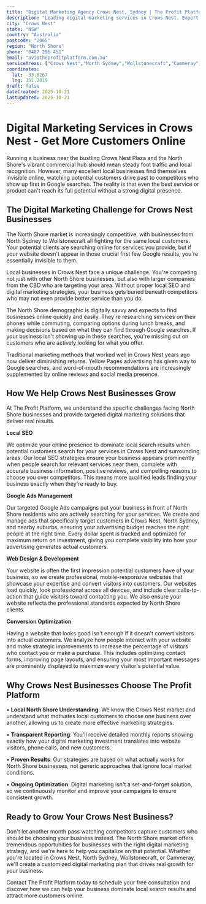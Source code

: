 ```yaml
---
title: "Digital Marketing Agency Crows Nest, Sydney | The Profit Platform"
description: "Leading digital marketing services in Crows Nest. Expert SEO, Google Ads & web design for North Shore businesses. Call 0487 286 451 for a free consultation."
city: "Crows Nest"
state: "NSW"
country: "Australia"
postcode: "2065"
region: "North Shore"
phone: "0487 286 451"
email: "avi@theprofitplatform.com.au"
serviceAreas: ["Crows Nest","North Sydney","Wollstonecraft","Cammeray","Naremburn"]
coordinates:
  lat: -33.8267
  lng: 151.2019
draft: false
dateCreated: 2025-10-21
lastUpdated: 2025-10-21
---
```


<script type="application/ld+json">
{
  "@context": "https://schema.org",
  "@type": "LocalBusiness",
  "@id": "https://theprofitplatform.com.au/locations/crows-nest/",
  "name": "The Profit Platform",
  "description": "Leading digital marketing services in Crows Nest. Expert SEO, Google Ads & web design for North Shore businesses. Call 0487 286 451 for a free consultation.",
  "url": "https://theprofitplatform.com.au/locations/crows-nest/",
  "telephone": "0487 286 451",
  "email": "avi@theprofitplatform.com.au",
  "address": {
    "@type": "PostalAddress",
    "addressLocality": "Crows Nest",
    "addressRegion": "NSW",
    "postalCode": "2065",
    "addressCountry": "AU"
  },
  "areaServed": {
    "@type": "City",
    "name": "Crows Nest"
  },
  "priceRange": "$$",
  "openingHours": "Mo-Fr 09:00-18:00",
  "sameAs": [
    "https://www.facebook.com/theprofitplatform",
    "https://www.linkedin.com/company/theprofitplatform",
    "https://twitter.com/profitplatform"
  ],
  "geo": {
    "@type": "GeoCoordinates"
  }
}
</script>


# Digital Marketing Services in Crows Nest - Get More Customers Online

Running a business near the bustling Crows Nest Plaza and the North Shore's vibrant commercial hub should mean steady foot traffic and local recognition. However, many excellent local businesses find themselves invisible online, watching potential customers drive past to competitors who show up first in Google searches. The reality is that even the best service or product can't reach its full potential without a strong digital presence.

## The Digital Marketing Challenge for Crows Nest Businesses

The North Shore market is increasingly competitive, with businesses from North Sydney to Wollstonecraft all fighting for the same local customers. Your potential clients are searching online for services you provide, but if your website doesn't appear in those crucial first few Google results, you're essentially invisible to them.

Local businesses in Crows Nest face a unique challenge. You're competing not just with other North Shore businesses, but also with larger companies from the CBD who are targeting your area. Without proper local SEO and digital marketing strategies, your business gets buried beneath competitors who may not even provide better service than you do.

The North Shore demographic is digitally savvy and expects to find businesses online quickly and easily. They're researching services on their phones while commuting, comparing options during lunch breaks, and making decisions based on what they can find through Google searches. If your business isn't showing up in these searches, you're missing out on customers who are actively looking for what you offer.

Traditional marketing methods that worked well in Crows Nest years ago now deliver diminishing returns. Yellow Pages advertising has given way to Google searches, and word-of-mouth recommendations are increasingly supplemented by online reviews and social media presence.

## How We Help Crows Nest Businesses Grow

At The Profit Platform, we understand the specific challenges facing North Shore businesses and provide targeted digital marketing solutions that deliver real results.

**Local SEO**

We optimize your online presence to dominate local search results when potential customers search for your services in Crows Nest and surrounding areas. Our local SEO strategies ensure your business appears prominently when people search for relevant services near them, complete with accurate business information, positive reviews, and compelling reasons to choose you over competitors. This means more qualified leads finding your business exactly when they're ready to buy.

**Google Ads Management**

Our targeted Google Ads campaigns put your business in front of North Shore residents who are actively searching for your services. We create and manage ads that specifically target customers in Crows Nest, North Sydney, and nearby suburbs, ensuring your advertising budget reaches the right people at the right time. Every dollar spent is tracked and optimized for maximum return on investment, giving you complete visibility into how your advertising generates actual customers.

**Web Design & Development**

Your website is often the first impression potential customers have of your business, so we create professional, mobile-responsive websites that showcase your expertise and convert visitors into customers. Our websites load quickly, look professional across all devices, and include clear calls-to-action that guide visitors toward contacting you. We also ensure your website reflects the professional standards expected by North Shore clients.

**Conversion Optimization**

Having a website that looks good isn't enough if it doesn't convert visitors into actual customers. We analyze how people interact with your website and make strategic improvements to increase the percentage of visitors who contact you or make a purchase. This includes optimizing contact forms, improving page layouts, and ensuring your most important messages are prominently displayed to maximize every visitor's potential value.

## Why Crows Nest Businesses Choose The Profit Platform

• **Local North Shore Understanding**: We know the Crows Nest market and understand what motivates local customers to choose one business over another, allowing us to create more effective marketing strategies.

• **Transparent Reporting**: You'll receive detailed monthly reports showing exactly how your digital marketing investment translates into website visitors, phone calls, and new customers.

• **Proven Results**: Our strategies are based on what actually works for North Shore businesses, not generic approaches that ignore local market conditions.

• **Ongoing Optimization**: Digital marketing isn't a set-and-forget solution, so we continuously monitor and improve your campaigns to ensure consistent growth.

## Ready to Grow Your Crows Nest Business?

Don't let another month pass watching competitors capture customers who should be choosing your business instead. The North Shore market offers tremendous opportunities for businesses with the right digital marketing strategy, and we're here to help you capitalize on that potential. Whether you're located in Crows Nest, North Sydney, Wollstonecraft, or Cammeray, we'll create a customized digital marketing plan that drives real growth for your business.

Contact The Profit Platform today to schedule your free consultation and discover how we can help your business dominate local search results and attract more customers online.